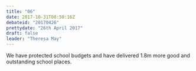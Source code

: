 ```yaml
---
title: "06"
date: 2017-10-31T08:50:16Z
debateid: "20170426"
prettydate: "26th April 2017"
draft: false
leader: "Theresa May"
---
```


We have protected school budgets and have delivered 1.8m more good and outstanding school places.